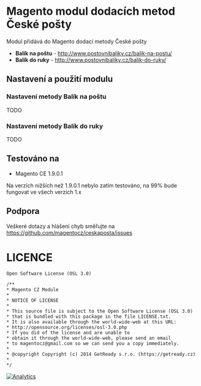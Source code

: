 Magento modul dodacích metod České pošty
========================================

Modul přidává do Magento dodací metody České pošty 
 
 - **Balík na poštu** - http://www.postovnibaliky.cz/balik-na-postu/
 - **Balík do ruky** - http://www.postovnibaliky.cz/balik-do-ruky/

## Nastavení a použití modulu

### Nastavení metody Balík na poštu

TODO

### Nastavení metody Balík do ruky

TODO

## Testováno na

 - Magento CE 1.9.0.1

Na verzích nižších než 1.9.0.1 nebylo zatím testováno, na 99% bude fungovat ve všech verzích 1.x

## Podpora

Veškeré dotazy a hlášení chyb směřujte na https://github.com/magentocz/ceskaposta/issues

# LICENCE

    Open Software License (OSL 3.0)

    /** 
    * Magento CZ Module
    * 
    * NOTICE OF LICENSE 
    * 
    * This source file is subject to the Open Software License (OSL 3.0) 
    * that is bundled with this package in the file LICENSE.txt. 
    * It is also available through the world-wide-web at this URL: 
    * http://opensource.org/licenses/osl-3.0.php 
    * If you did of the license and are unable to 
    * obtain it through the world-wide-web, please send an email 
    * to magentocz@gmail.com so we can send you a copy immediately. 
    * 
    * @copyright Copyright (c) 2014 GetReady s.r.o. (https://getready.cz)
    *
    */


[![Analytics](https://ga-beacon.appspot.com/UA-54971165-2/magentocz/ceskaposta/README?pixel)](https://github.com/igrigorik/ga-beacon)


